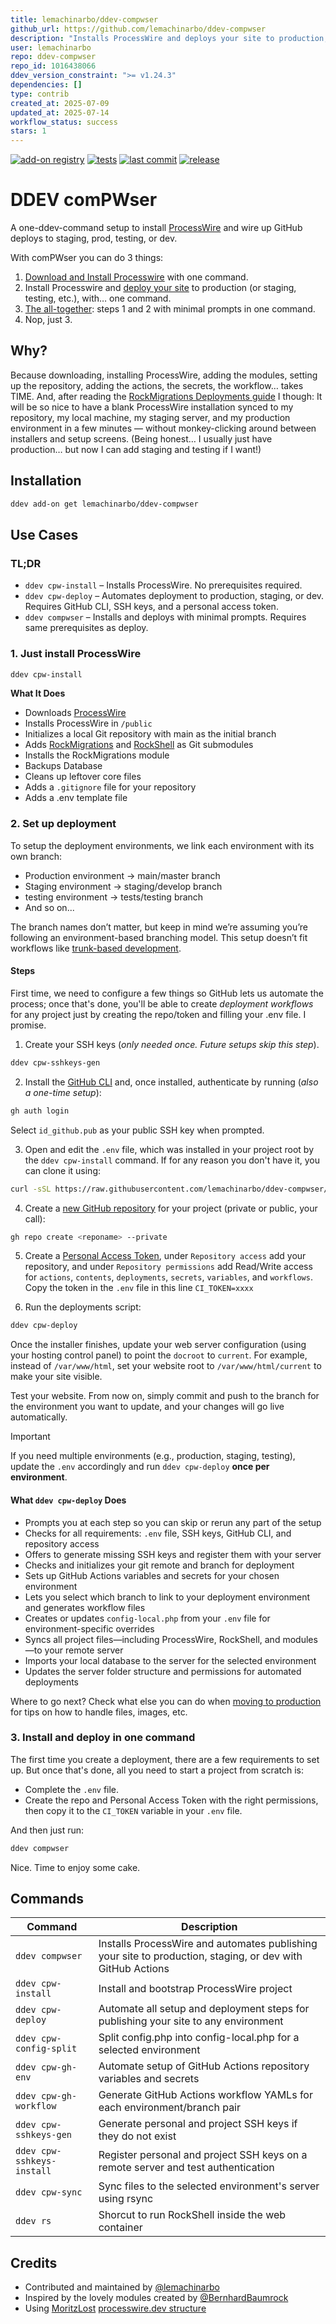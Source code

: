 ```yaml
---
title: lemachinarbo/ddev-compwser
github_url: https://github.com/lemachinarbo/ddev-compwser
description: "Installs ProcessWire and deploys your site to production, staging, or any environment."
user: lemachinarbo
repo: ddev-compwser
repo_id: 1016438066
ddev_version_constraint: ">= v1.24.3"
dependencies: []
type: contrib
created_at: 2025-07-09
updated_at: 2025-07-14
workflow_status: success
stars: 1
---
```


[![add-on registry](https://img.shields.io/badge/DDEV-Add--on_Registry-blue)](https://addons.ddev.com)
[![tests](https://github.com/lemachinarbo/ddev-comPWser/actions/workflows/tests.yml/badge.svg?branch=main)](https://github.com/lemachinarbo/ddev-comPWser/actions/workflows/tests.yml?query=branch%3Amain)
[![last commit](https://img.shields.io/github/last-commit/lemachinarbo/ddev-comPWser)](https://github.com/lemachinarbo/ddev-comPWser/commits)
[![release](https://img.shields.io/github/v/release/lemachinarbo/ddev-comPWser)](https://github.com/lemachinarbo/ddev-comPWser/releases/latest)

# DDEV comPWser

A one-ddev-command setup to install [ProcessWire](https://github.com/processwire/processwire) and wire up GitHub deploys to staging, prod, testing, or dev.

With comPWser you can do 3 things:
1. [Download and Install Processwire](#1-just-install-processwire) with one command.
2. Install Processwire and [deploy your site](#2-set-up-deployment) to production (or staging, testing, etc.), with… one command.
3. [The all-together](#3-install-and-deploy-in-one-command): steps 1 and 2 with minimal prompts in one command.
4. Nop, just 3.

## Why?

Because downloading, installing ProcessWire, adding the modules, setting up the repository, adding the actions, the secrets, the workflow… takes TIME. And, after reading the [RockMigrations Deployments guide](https://www.baumrock.com/en/processwire/modules/rockmigrations/docs/deploy/#update-config.php) I though: It will be so nice to have a blank ProcessWire installation synced to my repository, my local machine, my staging server, and my production environment in a few minutes — without monkey-clicking around between installers and setup screens.
(Being honest… I usually just have production… but now I can add staging and testing if I want!)


## Installation

```bash
ddev add-on get lemachinarbo/ddev-compwser
```


## Use Cases

### TL;DR

- `ddev cpw-install` – Installs ProcessWire. No prerequisites required.
- `ddev cpw-deploy` – Automates deployment to production, staging, or dev. Requires GitHub CLI, SSH keys, and a personal access token.
- `ddev compwser` – Installs and deploys with minimal prompts. Requires same prerequisites as deploy.

### 1. Just install ProcessWire

```bash
ddev cpw-install
```

**What It Does**
- Downloads [ProcessWire](https://github.com/processwire/processwire/)
- Installs ProcessWire in `/public`
- Initializes a local Git repository with main as the initial branch 
- Adds [RockMigrations](https://github.com/baumrock/RockMigrations) and [RockShell](https://github.com/baumrock/RockShell) as Git submodules
- Installs the RockMigrations module
- Backups Database
- Cleans up leftover core files
- Adds a `.gitignore` file for your repository
- Adds a .env template file
 
### 2. Set up deployment

To setup the deployment environments, we link each environment with its own branch:

- Production environment → main/master branch
- Staging environment → staging/develop branch
- testing environment → tests/testing branch
- And so on...

The branch names don’t matter, but keep in mind we’re assuming you’re following an environment-based branching model. This setup doesn’t fit workflows like [trunk-based development](https://atlassian.com/continuous-delivery/continuous-integration/trunk-based-development).


#### Steps

First time, we need to configure a few things so GitHub lets us automate the process; once that's done, you'll be able to create *deployment workflows* for any project just by creating the repo/token and filling your .env file. I promise.


1. Create your SSH keys (*only needed once. Future setups skip this step*).

```sh
ddev cpw-sshkeys-gen
```

2. Install the [GitHub CLI](https://github.com/cli/cli#installation) and, once installed, authenticate by running (*also a one-time setup*):

```sh
gh auth login
```

Select `id_github.pub` as your public SSH key when prompted.

3. Open and edit the `.env` file, which was installed in your project root by the `ddev cpw-install` command. If for any reason you don't have it, you can clone it using:

```sh
curl -sSL https://raw.githubusercontent.com/lemachinarbo/ddev-compwser/main/compwser/templates/.env.example -o .env
```

4. Create a [new GitHub repository](https://github.com/new) for your project (private or public, your call):

```sh
gh repo create <reponame> --private

```

5. Create a [Personal Access Token](https://github.com/settings/personal-access-tokens), under `Repository access` add your repository, and under `Repository permissions` add Read/Write access for `actions`, `contents`, `deployments`, `secrets`, `variables`, and `workflows`. 
Copy the token in the `.env` file in this line `CI_TOKEN=xxxx`  

6. Run the deployments script:

```sh
ddev cpw-deploy
```

Once the installer finishes, update your web server configuration (using your hosting control panel) to point the `docroot` to `current`. For example, instead of `/var/www/html`, set your website root to `/var/www/html/current` to make your site visible.

Test your website. From now on, simply commit and push to the branch for the environment you want to update, and your changes will go live automatically.

> [!IMPORTANT]
> If you need multiple environments (e.g., production, staging, testing), update the `.env` accordingly and run `ddev cpw-deploy` **once per environment**.

#### What `ddev cpw-deploy` Does
- Prompts you at each step so you can skip or rerun any part of the setup
- Checks for all requirements: `.env` file, SSH keys, GitHub CLI, and repository access
- Offers to generate missing SSH keys and register them with your server
- Checks and initializes your git remote and branch for deployment
- Sets up GitHub Actions variables and secrets for your chosen environment
- Lets you select which branch to link to your deployment environment and generates workflow files
- Creates or updates `config-local.php` from your `.env` file for environment-specific overrides
- Syncs all project files—including ProcessWire, RockShell, and modules—to your remote server
- Imports your local database to the server for the selected environment
- Updates the server folder structure and permissions for automated deployments

Where to go next? Check what else you can do when [moving to production](https://www.baumrock.com/en/processwire/modules/rockmigrations/docs/deploy/#rockshell-filesondemand) for tips on how to handle files, images, etc.


### 3. Install and deploy in one command

The first time you create a deployment, there are a few requirements to set up. But once that's done, all you need to start a project from scratch is:

- Complete the `.env` file.
- Create the repo and Personal Access Token with the right permissions, then copy it to the `CI_TOKEN` variable in your `.env` file.

And then just run:

```sh
ddev compwser
```

Nice. Time to enjoy some cake.

## Commands

| Command | Description |
| ------- | ----------- |
| `ddev compwser` | Installs ProcessWire and automates publishing your site to production, staging, or dev with GitHub Actions |
| `ddev cpw-install` | Install and bootstrap ProcessWire project |
| `ddev cpw-deploy` | Automate all setup and deployment steps for publishing your site to any environment |
| `ddev cpw-config-split` | Split config.php into config-local.php for a selected environment |
| `ddev cpw-gh-env` | Automate setup of GitHub Actions repository variables and secrets |
| `ddev cpw-gh-workflow` | Generate GitHub Actions workflow YAMLs for each environment/branch pair |
| `ddev cpw-sshkeys-gen` | Generate personal and project SSH keys if they do not exist |
| `ddev cpw-sshkeys-install` | Register personal and project SSH keys on a remote server and test authentication |
| `ddev cpw-sync` | Sync files to the selected environment's server using rsync |
| `ddev rs` | Shorcut to run RockShell inside the web container |


## Credits

- Contributed and maintained by [@lemachinarbo](https://github.com/lemachinarbo)
- Inspired by the lovely modules created by [@BernhardBaumrock](https://github.com/BernhardBaumrock/)
- Using [MoritzLost](https://github.com/moritzlost) [processwire.dev structure](https://github.com/MoritzLost/ProcessWireDev/blob/master/site/02-setup-and-structure/02-integrate-composer-with-processwire.md)
